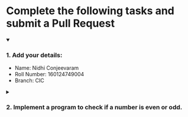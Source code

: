 # Complete the following tasks and submit a Pull Request
<details open>
<summary><h3>1. Add your details: </h3></summary>
<ul>
  <li> Name: Nidhi Conjeevaram </li>
  <li> Roll Number: 160124749004 </li>
  <li> Branch: CIC </li>
</ul>
</details>
<details>
<summary><h3> 2. Implement a program to check if a number is even or odd. </h3></summary>
<ul>
  <li> Create a new file in the repository and add your code. </li>
  <li> Use any programming language of your choice. </li>
</ul>
</details>
